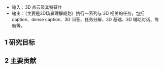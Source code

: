 - 输入：3D 点云及其特征作
- 输出：（主要是3D场景理解规划）执行一系列与 3D 相关的任务，包括caption、dense caption、3D 问答、任务分解、3D 基础、3D 辅助对话、导航等。
## 1 研究目标


## 2 主要贡献